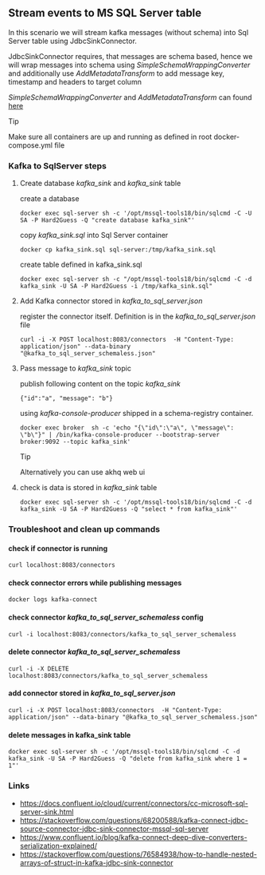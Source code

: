 ## Stream events to MS SQL Server table

In this scenario we will stream kafka messages (without schema) into Sql Server table using JdbcSinkConnector.

JdbcSinkConnector requires, that messages are schema based, hence we will wrap messages 
into schema using *SimpleSchemaWrappingConverter* and additionally use *AddMetadataTransform* to add message key, timestamp
and headers to target column

*SimpleSchemaWrappingConverter* and *AddMetadataTransform*  can found [here](https://github.com/tomaszkubacki/schema_wrapping)

>[!TIP]
>Make sure all containers are up and running as defined in root docker-compose.yml file

### Kafka to SqlServer steps

1. Create database *kafka_sink* and *kafka_sink* table

    create a database 
    ```shell
    docker exec sql-server sh -c '/opt/mssql-tools18/bin/sqlcmd -C -U SA -P Hard2Guess -Q "create database kafka_sink"'
    ```
    
    copy *kafka_sink.sql* into Sql Server container
    ```shell
    docker cp kafka_sink.sql sql-server:/tmp/kafka_sink.sql
    ```
    
    create table defined in kafka_sink.sql
    ```shell
    docker exec sql-server sh -c "/opt/mssql-tools18/bin/sqlcmd -C -d kafka_sink -U SA -P Hard2Guess -i /tmp/kafka_sink.sql"
    ```

2. Add Kafka connector stored in *kafka_to_sql_server.json*

    register the connector itself. Definition is in the *kafka_to_sql_server.json* file
    ```shell
    curl -i -X POST localhost:8083/connectors  -H "Content-Type: application/json" --data-binary "@kafka_to_sql_server_schemaless.json"
    ```

3. Pass message to *kafka_sink* topic

    publish following content on the topic *kafka_sink* 
    ```
    {"id":"a", "message": "b"}
    ```
    
    using *kafka-console-producer* shipped in a schema-registry container.
      
    ```shell
    docker exec broker  sh -c 'echo "{\"id\":\"a\", \"message\": \"b\"}" | /bin/kafka-console-producer --bootstrap-server broker:9092 --topic kafka_sink'
      ```
      
    > [!TIP]
    > Alternatively you can use akhq web ui

4. check is data is stored in *kafka_sink* table
    
    ```shell
    docker exec sql-server sh -c '/opt/mssql-tools18/bin/sqlcmd -C -d kafka_sink -U SA -P Hard2Guess -Q "select * from kafka_sink"'
    ```

### Troubleshoot and clean up commands

#### check if connector is running
```shell 
curl localhost:8083/connectors
```

#### check connector errors while publishing messages
```
docker logs kafka-connect
```

#### check connector *kafka_to_sql_server_schemaless* config

```shell 
curl -i localhost:8083/connectors/kafka_to_sql_server_schemaless
```

#### delete connector  *kafka_to_sql_server_schemaless*

```shell 
curl -i -X DELETE localhost:8083/connectors/kafka_to_sql_server_schemaless
```

#### add connector stored in *kafka_to_sql_server.json*

```shell
curl -i -X POST localhost:8083/connectors  -H "Content-Type: application/json" --data-binary "@kafka_to_sql_server_schemaless.json"
```

#### delete messages in kafka_sink table

```shell
docker exec sql-server sh -c '/opt/mssql-tools18/bin/sqlcmd -C -d kafka_sink -U SA -P Hard2Guess -Q "delete from kafka_sink where 1 = 1"'
```

### Links

- https://docs.confluent.io/cloud/current/connectors/cc-microsoft-sql-server-sink.html
- https://stackoverflow.com/questions/68200588/kafka-connect-jdbc-source-connector-jdbc-sink-connector-mssql-sql-server
- https://www.confluent.io/blog/kafka-connect-deep-dive-converters-serialization-explained/
- https://stackoverflow.com/questions/76584938/how-to-handle-nested-arrays-of-struct-in-kafka-jdbc-sink-connector
